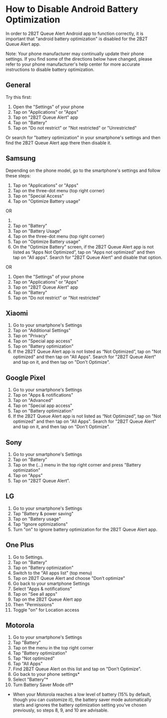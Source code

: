 # How to Disable Android Battery Optimization

In order to 2B2T Queue Alert Android app to function correctly, it is important that "android battery optimization" is disabled for the 2B2T Queue Alert app. 

Note: Your phone manufacturer may continually update their phone settings. If you find some of the directions below have changed, please refer to your phone manufacturer's help center for more accurate instructions to disable battery optimization.

## General

Try this first:

1. Open the "Settings" of your phone
2. Tap on "Applications" or "Apps"
3. Tap on "2B2T Queue Alert" app
4. Tap on "Battery"
5. Tap on "Do not restrict" or "Not restricted" or "Unrestricted"

Or search for "battery optimization" in your smartphone's settings and then find the 2B2T Queue Alert app there then disable it.

## Samsung

Depending on the phone model, go to the smartphone's settings and follow these steps:

1. Tap on "Applications" or "Apps"
2. Tap on the three-dot menu (top right corner)
3. Tap on "Special Access"
4. Tap on "Optimize Battery usage"

OR

1. 
2. Tap on "Battery"
3. Tap on "Battery Usage"
4. Tap on the three-dot menu (top right corner)
5. Tap on "Optimize Battery usage"
6. On the "Optimize Battery" screen, if the 2B2T Queue Alert app is not listed as “Apps Not Optimized”, tap on "Apps not optimized" and then tap on "All apps". Search for "2B2T Queue Alert" and disable that option.

OR

1. Open the "Settings" of your phone
2. Tap on "Applications" or "Apps"
3. Tap on "2B2T Queue Alert" app
4. Tap on "Battery"
5. Tap on "Do not restrict" or "Not restricted"

## Xiaomi

1. Go to your smartphone's Settings
2. Tap on "Additional Settings"
3. Tap on "Privacy"
4. Tap on "Special app access"
5. Tap on "Battery optimization"
6. If the 2B2T Queue Alert app is not listed as “Not Optimized”, tap on "Not optimized" and then tap on "All Apps". Search for "2B2T Queue Alert" and tap on it, and then tap on "Don't Optimize".


## Google Pixel

1. Go to your smartphone's Settings
2. Tap on "Apps & notifications"
3. Tap on "Advanced"
4. Tap on "Special app access"
5. Tap on "Battery optimization"
6. If the 2B2T Queue Alert app is not listed as “Not Optimized”, tap on "Not optimized" and then tap on "All Apps". Search for "2B2T Queue Alert" and tap on it, and then tap on "Don't Optimize".

## Sony

1. Go to your smartphone's Settings
2. Tap on "Battery"
3. Tap on the (...) menu in the top right corner and press "Battery optimization"
4. Tap on "Apps"
5. Tap on "2B2T Queue Alert".

## LG

1. Go to your smartphone's Settings
2. Tap "Battery & power saving"
3. Tap on "Battery usage"
4. Tap "Ignore optimizations"
5. Turn "on" to ignore battery optimization for the 2B2T Queue Alert app.

## One Plus

1. Go to Settings.
2. Tap on "Battery"
3. Tap on "Battery optimization"
4. Switch to the "All apps list" (top menu)
5. Tap on 2B2T Queue Alert and choose "Don’t optimize"
6. Go back to your smartphone Settings
7. Select "Apps & notifications"
8. Tap on "See all apps"
9. Tap on the 2B2T Queue Alert app
10. Then "Permissions"
11. Toggle "on" for Location access

## Motorola

1. Go to your smartphone's Settings
2. Tap "Battery"
3. Tap on the menu in the top right corner
4. Tap "Battery optimization"
5. Tap "Not optimized"
6. Tap "All Apps"
7. Find 2B2T Queue Alert on this list and tap on "Don’t Optimize".
8. Go back to your phone settings*
9. Select "Battery"*
10. Turn Battery Saver Mode off*

* When your Motorola reaches a low level of battery (15% by default, though you can customize it), the battery saver mode automatically starts and ignores the battery optimization setting you've chosen previously, so steps 8, 9, and 10 are advisable.
